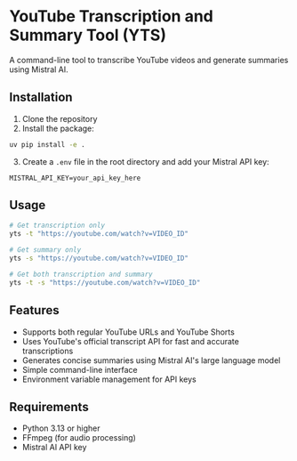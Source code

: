 # YouTube Transcription and Summary Tool (YTS)

A command-line tool to transcribe YouTube videos and generate summaries using Mistral AI.

## Installation

1. Clone the repository
2. Install the package:
```bash
uv pip install -e .
```

3. Create a `.env` file in the root directory and add your Mistral API key:
```
MISTRAL_API_KEY=your_api_key_here
```

## Usage

```bash
# Get transcription only
yts -t "https://youtube.com/watch?v=VIDEO_ID"

# Get summary only
yts -s "https://youtube.com/watch?v=VIDEO_ID"

# Get both transcription and summary
yts -t -s "https://youtube.com/watch?v=VIDEO_ID"
```

## Features

- Supports both regular YouTube URLs and YouTube Shorts
- Uses YouTube's official transcript API for fast and accurate transcriptions
- Generates concise summaries using Mistral AI's large language model
- Simple command-line interface
- Environment variable management for API keys

## Requirements

- Python 3.13 or higher
- FFmpeg (for audio processing)
- Mistral AI API key